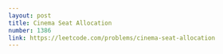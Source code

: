 ```yaml
---
layout: post
title: Cinema Seat Allocation
number: 1386
link: https://leetcode.com/problems/cinema-seat-allocation
---
```

